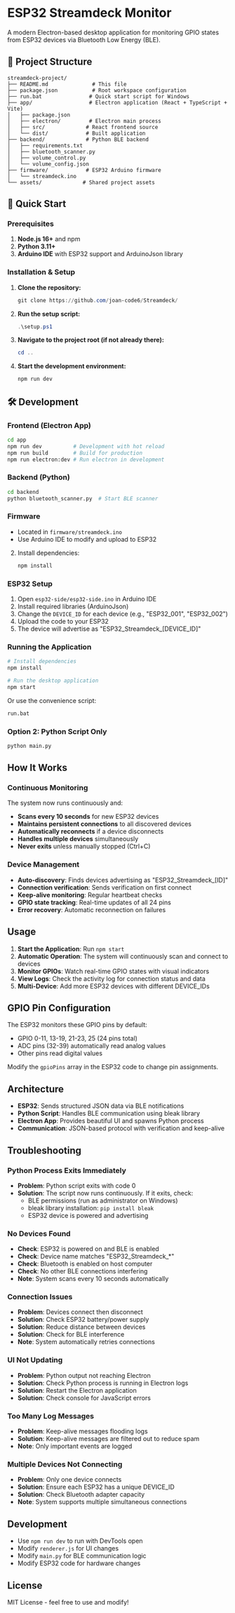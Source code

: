 # ESP32 Streamdeck Monitor

A modern Electron-based desktop application for monitoring GPIO states from ESP32 devices via Bluetooth Low Energy (BLE).

## 📁 Project Structure

```
streamdeck-project/
├── README.md              # This file
├── package.json           # Root workspace configuration
├── run.bat               # Quick start script for Windows
├── app/                  # Electron application (React + TypeScript + Vite)
│   ├── package.json
│   ├── electron/         # Electron main process
│   ├── src/             # React frontend source
│   └── dist/            # Built application
├── backend/             # Python BLE backend
│   ├── requirements.txt
│   ├── bluetooth_scanner.py
│   ├── volume_control.py
│   └── volume_config.json
├── firmware/            # ESP32 Arduino firmware
│   └── streamdeck.ino
└── assets/             # Shared project assets
```

## 🚀 Quick Start

### Prerequisites

1. **Node.js 16+** and npm
2. **Python 3.11+**
3. **Arduino IDE** with ESP32 support and ArduinoJson library

### Installation & Setup

1. **Clone the repository:**
   ```powershell
   git clone https://github.com/joan-code6/Streamdeck/
   ```

2. **Run the setup script:**
   ```powershell
   .\setup.ps1
   ```

3. **Navigate to the project root (if not already there):**
   ```powershell
   cd ..
   ```

4. **Start the development environment:**
   ```powershell
   npm run dev
   ```


## 🛠️ Development

### Frontend (Electron App)
```bash
cd app
npm run dev          # Development with hot reload
npm run build        # Build for production
npm run electron:dev # Run electron in development
```

### Backend (Python)
```bash
cd backend
python bluetooth_scanner.py  # Start BLE scanner
```

### Firmware
- Located in `firmware/streamdeck.ino`
- Use Arduino IDE to modify and upload to ESP32
2. Install dependencies:
   ```bash
   npm install
   ```

### ESP32 Setup

1. Open `esp32-side/esp32-side.ino` in Arduino IDE
2. Install required libraries (ArduinoJson)
3. Change the `DEVICE_ID` for each device (e.g., "ESP32_001", "ESP32_002")
4. Upload the code to your ESP32
5. The device will advertise as "ESP32_Streamdeck_[DEVICE_ID]"

### Running the Application

```bash
# Install dependencies
npm install

# Run the desktop application
npm start
```
Or use the convenience script:
```bash
run.bat
```

### Option 2: Python Script Only
```bash
python main.py
```

## How It Works

### Continuous Monitoring
The system now runs continuously and:
- **Scans every 10 seconds** for new ESP32 devices
- **Maintains persistent connections** to all discovered devices
- **Automatically reconnects** if a device disconnects
- **Handles multiple devices** simultaneously
- **Never exits** unless manually stopped (Ctrl+C)

### Device Management
- **Auto-discovery**: Finds devices advertising as "ESP32_Streamdeck_[ID]"
- **Connection verification**: Sends verification on first connect
- **Keep-alive monitoring**: Regular heartbeat checks
- **GPIO state tracking**: Real-time updates of all 24 pins
- **Error recovery**: Automatic reconnection on failures

## Usage

1. **Start the Application**: Run `npm start`
2. **Automatic Operation**: The system will continuously scan and connect to devices
3. **Monitor GPIOs**: Watch real-time GPIO states with visual indicators
4. **View Logs**: Check the activity log for connection status and data
5. **Multi-Device**: Add more ESP32 devices with different DEVICE_IDs

## GPIO Pin Configuration

The ESP32 monitors these GPIO pins by default:
- GPIO 0-11, 13-19, 21-23, 25 (24 pins total)
- ADC pins (32-39) automatically read analog values
- Other pins read digital values

Modify the `gpioPins` array in the ESP32 code to change pin assignments.

## Architecture

- **ESP32**: Sends structured JSON data via BLE notifications
- **Python Script**: Handles BLE communication using bleak library
- **Electron App**: Provides beautiful UI and spawns Python process
- **Communication**: JSON-based protocol with verification and keep-alive

## Troubleshooting

### Python Process Exits Immediately
- **Problem**: Python script exits with code 0
- **Solution**: The script now runs continuously. If it exits, check:
  - BLE permissions (run as administrator on Windows)
  - bleak library installation: `pip install bleak`
  - ESP32 device is powered and advertising

### No Devices Found
- **Check**: ESP32 is powered on and BLE is enabled
- **Check**: Device name matches "ESP32_Streamdeck_*"
- **Check**: Bluetooth is enabled on host computer
- **Check**: No other BLE connections interfering
- **Note**: System scans every 10 seconds automatically

### Connection Issues
- **Problem**: Devices connect then disconnect
- **Solution**: Check ESP32 battery/power supply
- **Solution**: Reduce distance between devices
- **Solution**: Check for BLE interference
- **Note**: System automatically retries connections

### UI Not Updating
- **Problem**: Python output not reaching Electron
- **Solution**: Check Python process is running in Electron logs
- **Solution**: Restart the Electron application
- **Solution**: Check console for JavaScript errors

### Too Many Log Messages
- **Problem**: Keep-alive messages flooding logs
- **Solution**: Keep-alive messages are filtered out to reduce spam
- **Note**: Only important events are logged

### Multiple Devices Not Connecting
- **Problem**: Only one device connects
- **Solution**: Ensure each ESP32 has a unique DEVICE_ID
- **Solution**: Check Bluetooth adapter capacity
- **Note**: System supports multiple simultaneous connections

## Development

- Use `npm run dev` to run with DevTools open
- Modify `renderer.js` for UI changes
- Modify `main.py` for BLE communication logic
- Modify ESP32 code for hardware changes

## License

MIT License - feel free to use and modify!
